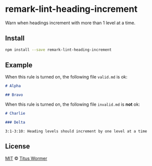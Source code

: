 <!--This file is generated-->

# remark-lint-heading-increment

Warn when headings increment with more than 1 level at a time.

## Install

```sh
npm install --save remark-lint-heading-increment
```

## Example

When this rule is turned on, the following file
`valid.md` is ok:

```markdown
# Alpha

## Bravo
```

When this rule is turned on, the following file
`invalid.md` is **not** ok:

```markdown
# Charlie

### Delta
```

```text
3:1-3:10: Heading levels should increment by one level at a time
```

## License

[MIT](https://github.com/wooorm/remark-lint/blob/master/LICENSE) © [Titus Wormer](http://wooorm.com)
